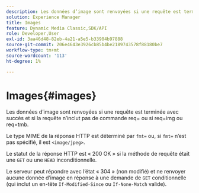 ```yaml
---
description: Les données d’image sont renvoyées si une requête est terminée avec succès et si la requête n’inclut pas de commande req= ou si req=img ou req=tmb.
solution: Experience Manager
title: Images
feature: Dynamic Media Classic,SDK/API
role: Developer,User
exl-id: 3aa46d48-82eb-4a21-a5e5-b33904b97888
source-git-commit: 206e4643e3926cb85b4be2189743578f88180be7
workflow-type: tm+mt
source-wordcount: '113'
ht-degree: 1%

---
```


# Images{#images}

Les données d’image sont renvoyées si une requête est terminée avec succès et si la requête n’inclut pas de commande req= ou si req=img ou req=tmb.

Le type MIME de la réponse HTTP est déterminé par `fmt=` ou, si `fmt=` n’est pas spécifié, il est `<image/jpeg>`.

Le statut de la réponse HTTP est « 200 OK » si la méthode de requête était une `GET` ou une `HEAD` inconditionnelle.

Le serveur peut répondre avec l’état « 304 » (non modifié) et ne renvoyer aucune donnée d’image en réponse à une demande de `GET` conditionnelle (qui inclut un en-tête `If-Modified-Since` ou `If-None-Match` valide).
